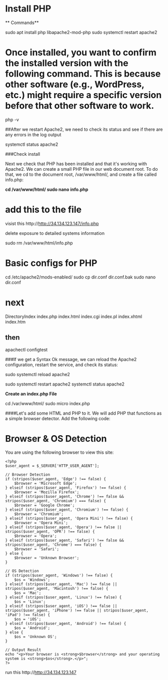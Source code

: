 # Install PHP 

** Commands**

sudo apt install php libapache2-mod-php
sudo systemctl restart apache2

# Once installed, you want to confirm the installed version with the following command. This is because other software (e.g., WordPress, etc.) might require a specific version before that other software to work.

php -v

##After we restart Apache2, we need to check its status and see if there are any errors in the log output

systemctl status apache2

###Check install 

Next we check that PHP has been installed and that it's working with Apache2. We can create a small PHP file in our web document root. To do that, we cd to the document root, /var/www/html/, and create a file called info.php:


**cd /var/www/html/
sudo nano info.php**

# add this to the file 

<?php
phpinfo();
?>

visist this 
http://http://34.134.123.147/info.php


delete exposure to detailed systems information 

sudo rm /var/www/html/info.php


# Basic configs for PHP 

cd /etc/apache2/mods-enabled/
sudo cp dir.conf dir.conf.bak
sudo nano dir.conf


# next 
DirectoryIndex index.php index.html index.cgi index.pl index.xhtml index.htm

## then 
apachectl configtest

###If we get a Syntax Ok message, we can reload the Apache2 configuration, restart the service, and check its status:

sudo systemctl reload apache2

sudo systemctl restart apache2
systemctl status apache2


**Create an index.php File**

cd /var/www/html/
sudo micro index.php 

####Let's add some HTML and PHP to it. We will add PHP that functions as a simple browser detector. Add the following code:

<!DOCTYPE html>
<html lang="en">
<head>
    <meta charset="UTF-8">
    <meta name="viewport" content="width=device-width, initial-scale=1.0">
    <title>Browser Detector</title>
</head>
<body>
    <h1>Browser & OS Detection</h1>
    <p>You are using the following browser to view this site:</p>

    <?php
    $user_agent = $_SERVER['HTTP_USER_AGENT'];

    // Browser Detection
    if (stripos($user_agent, 'Edge') !== false) {
        $browser = 'Microsoft Edge';
    } elseif (stripos($user_agent, 'Firefox') !== false) {
        $browser = 'Mozilla Firefox';
    } elseif (stripos($user_agent, 'Chrome') !== false && stripos($user_agent, 'Chromium') === false) {
        $browser = 'Google Chrome';
    } elseif (stripos($user_agent, 'Chromium') !== false) {
        $browser = 'Chromium';
    } elseif (stripos($user_agent, 'Opera Mini') !== false) {
        $browser = 'Opera Mini';
    } elseif (stripos($user_agent, 'Opera') !== false || stripos($user_agent, 'OPR') !== false) {
        $browser = 'Opera';
    } elseif (stripos($user_agent, 'Safari') !== false && stripos($user_agent, 'Chrome') === false) {
        $browser = 'Safari';
    } else {
        $browser = 'Unknown Browser';
    }

    // OS Detection
    if (stripos($user_agent, 'Windows') !== false) {
        $os = 'Windows';
    } elseif (stripos($user_agent, 'Mac') !== false || stripos($user_agent, 'Macintosh') !== false) {
        $os = 'Mac';
    } elseif (stripos($user_agent, 'Linux') !== false) {
        $os = 'Linux';
    } elseif (stripos($user_agent, 'iOS') !== false || stripos($user_agent, 'iPhone') !== false || stripos($user_agent, 'iPad') !== false) {
        $os = 'iOS';
    } elseif (stripos($user_agent, 'Android') !== false) {
        $os = 'Android';
    } else {
        $os = 'Unknown OS';
    }

    // Output Result
    echo "<p>Your browser is <strong>$browser</strong> and your operating system is <strong>$os</strong>.</p>";
    ?>

</body>
</html>


run this 
http://http://34.134.123.147
